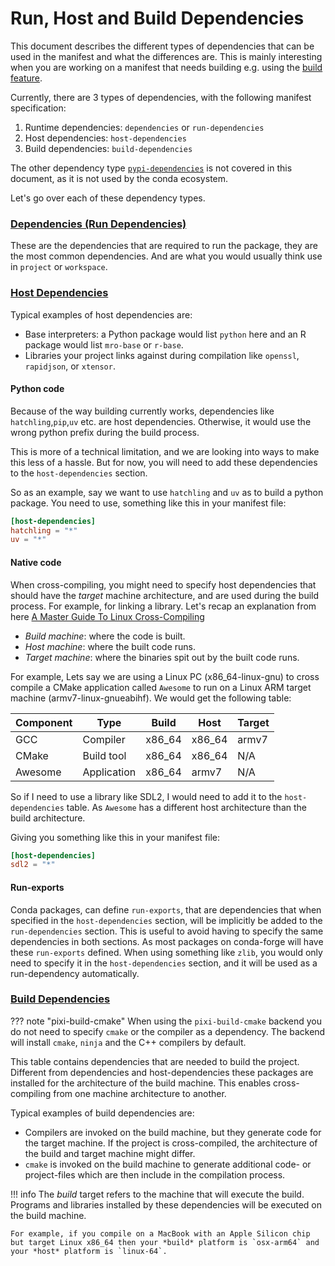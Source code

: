 # Run, Host and Build Dependencies

This document describes the different types of dependencies that can be used in the manifest and what the differences are.
This is mainly interesting when you are working on a manifest that needs building e.g. using the [build feature](../preview_features/build.md).

Currently, there are 3 types of dependencies, with the following manifest specification:

1. Runtime dependencies: `dependencies` or `run-dependencies`
2. Host dependencies: `host-dependencies`
3. Build dependencies: `build-dependencies`

The other dependency type [`pypi-dependencies`](../reference/pixi_manifest.md#pypi-dependencies) is not covered in this document, as it is not used by the conda ecosystem.

Let's go over each of these dependency types.

### [Dependencies (Run Dependencies)](../reference/pixi_manifest.md#dependencies)

These are the dependencies that are required to run the package, they are the most common dependencies.
And are what you would usually think use in `project` or `workspace`.

### [Host Dependencies](../reference/pixi_manifest.md#host-dependencies)

Typical examples of host dependencies are:

- Base interpreters: a Python package would list `python` here and an R package would list `mro-base` or `r-base`.
- Libraries your project links against during compilation like `openssl`, `rapidjson`, or `xtensor`.

#### Python code
Because of the way building currently works, dependencies like `hatchling`,`pip`,`uv` etc. are host dependencies.
Otherwise, it would use the wrong python prefix during the build process.

This is more of a technical limitation, and we are looking into ways to make this less of a hassle.
But for now, you will need to add these dependencies to the `host-dependencies` section.

So as an example, say we want to use `hatchling` and `uv` as to build a python package.
You need to use, something like this in your manifest file:

```toml
[host-dependencies]
hatchling = "*"
uv = "*"
```

#### Native code
When cross-compiling, you might need to specify host dependencies that should have the *target* machine architecture, and are used during the build process.
For example, for linking a library.
Let's recap an explanation from here [A Master Guide To Linux Cross-Compiling](https://ruvi-d.medium.com/a-master-guide-to-linux-cross-compiling-b894bf909386)

- *Build machine*: where the code is built.
- *Host machine*: where the built code runs.
- *Target machine*: where the binaries spit out by the built code runs.

For example, Lets say we are using a Linux PC (x86_64-linux-gnu) to cross compile a CMake application called `Awesome` to run on a Linux ARM target machine (armv7-linux-gnueabihf).
We would get the following table:

| Component |    Type     | Build  |  Host  | Target |
|-----------|-------------|--------|--------|--------|
| GCC       | Compiler    | x86_64 | x86_64 | armv7  |
| CMake     | Build tool  | x86_64 | x86_64 | N/A    |
| Awesome   | Application | x86_64 | armv7  | N/A    |

So if I need to use a library like SDL2, I would need to add it to the `host-dependencies` table.
As `Awesome` has a different host architecture than the build architecture.

Giving you something like this in your manifest file:

```toml
[host-dependencies]
sdl2 = "*"
```

#### Run-exports

Conda packages, can define `run-exports`, that are dependencies that when specified in the `host-dependencies` section, will be implicitly be added to the `run-dependencies` section.
This is useful to avoid having to specify the same dependencies in both sections.
As most packages on conda-forge will have these `run-exports` defined.
When using something like `zlib`, you would only need to specify it in the `host-dependencies` section, and it will be used as a run-dependency automatically.


### [Build Dependencies](../reference/pixi_manifest.md#build-dependencies)
??? note "pixi-build-cmake"
    When using the `pixi-build-cmake` backend you do not need to specify `cmake` or the compiler as a dependency.
    The backend will install `cmake`, `ninja` and the C++ compilers by default.

This table contains dependencies that are needed to build the project.
Different from dependencies and host-dependencies these packages are installed for the architecture of the build machine.
This enables cross-compiling from one machine architecture to another.

Typical examples of build dependencies are:

- Compilers are invoked on the build machine, but they generate code for the target machine.
  If the project is cross-compiled, the architecture of the build and target machine might differ.
- `cmake` is invoked on the build machine to generate additional code- or project-files which are then include in the compilation process.

!!! info
    The _build_ target refers to the machine that will execute the build.
    Programs and libraries installed by these dependencies will be executed on the build machine.

    For example, if you compile on a MacBook with an Apple Silicon chip but target Linux x86_64 then your *build* platform is `osx-arm64` and your *host* platform is `linux-64`.
